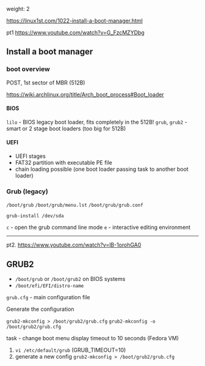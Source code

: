 weight: 2

https://linux1st.com/1022-install-a-boot-manager.html

pt1 https://www.youtube.com/watch?v=G_FzcMZYDbg

## Install a boot manager

### boot overview

POST, 1st sector of MBR (512B)

https://wiki.archlinux.org/title/Arch_boot_process#Boot_loader

#### BIOS

`lilo` - BIOS legacy boot loader, fits completely in the 512B!
`grub`, `grub2` - smart or 2 stage boot loaders (too big for 512B)

#### UEFI

- UEFI stages
- FAT32 partition with executable PE file
- chain loading possible (one boot loader passing task to another boot loader)


### Grub (legacy)

`/boot/grub`
`/boot/grub/menu.lst`
`/boot/grub/grub.conf`

`grub-install /dev/sda`

`c` - open the grub command line mode
`e` - interactive editing environment


---

pt2. https://www.youtube.com/watch?v=lB-1orohGA0

## GRUB2

- `/boot/grub` or `/boot/grub2` on BIOS systems
- `/boot/efi/EFI/distro-name`

`grub.cfg` - main configuration file

Generate the configuration

`grub2-mkconfig > /boot/grub2/grub.cfg`
`grub2-mkconfig -o /boot/grub2/grub.cfg`

task - change boot menu display timeout to 10 seconds (Fedora VM)

1. `vi /etc/default/grub` (GRUB_TIMEOUT=10)
2. generate a new config `grub2-mkconfig > /boot/grub2/grub.cfg`



